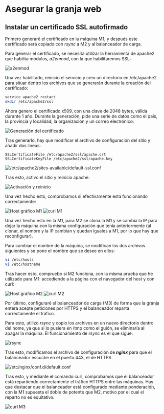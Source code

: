 # Asegurar la granja web

## Instalar un certificado SSL autofirmado

Primero generaré el certificado en la máquina M1, y después este certificado será
copiado con _rsync_ a M2 y al balanceador de carga.

Para generar el certificado, se necesita utilizar la herramienta de apache2 que
habilita módulos, _a2enmod_, con la que habilitaremos SSL:

![a2enmod](img/1.png)

Una vez habilitado, reinicio el servicio y creo un directorio en /etc/apache2
para situar dentro los archivos que se generarán durante la creación del certificado:

```sh
service apache2 restart
mkdir /etc/apache2/ssl
```

Ahora genero el certificado x509, con una clave de 2048 bytes, válida durante 1 año.
Durante la generación, pide una serie de datos como el país, la provincia y localidad, la organización y un correo electrónico:

![Generación del certificado](img/2.png)

Tras generarlo, hay que modificar el archivo de configuración del sitio y añadir dos líneas:

```ssh
SSLCertificateFile /etc/apache2/ssl/apache.crt
SSLCertificateKeyFile /etc/apache2/ssl/apache.key
```

![/etc/apache2/sites-available/default-ssl.conf](img/3.png)

Tras esto, activo el sitio y reinicio apache:

![Activación y reinicio](img/4.png)

Una vez hecho esto, comprobamos si efectivamente está funcionando correctamente:

![Host gráfico M1](img/5.png)
![curl M1](img/6.png)

Una vez hecho esto en la M1, para M2 se clona la M1 y se cambia la IP para dejar la
máquina con la misma configuración que tenía anteriormente (al clonar, el nombre y
la IP cambian y quedan iguales a M1, por lo que hay que reconfigurar).

Para cambiar el nombre de la máquina, se modifican los dos archivos siguientes y
se pone el nombre que se desee en ellos:

```sh
vi /etc/hosts
vi /etc/hostname
```

Tras hacer esto, compruebo si M2 funciona, con la misma prueba que he utilizado para
M1: accediendo a la página con el navegador del host y con curl:

![Host gráfico M2](img/7.png)
![curl M2](img/8.png)

Por último, configuraré el balanceador de carga (M3) de forma que la granja entera
acepte peticiones por HTTPS y el balanceador reparta correctamente el tráfico.

Para esto, utilizo _rsync_ y copio los archivos en un nuevo directorio dentro del
home, ya que si lo pusiera en /tmp como el guión, se eliminaría al apagar la máquina.
El funcionamiento de _rsync_ es el que sigue:

![rsync](img/9.png)

Tras esto, modificamos el archivo de configuración de **_nginx_** para que el balanceador
escuche en el puerto 443, el de HTTPS.

![/etc/nginx/conf.d/default.conf](img/10.png)

Tras esto, y mediante el comando curl, comprobamos que el balanceador está repartiendo
correctamente el tráfico HTTPS entre las máquinas. Hay que destacar que el balanceador
está configurado mediante ponderación, con la M1 supuesta el doble de potente que M2,
motivo por el cual el reparto no es equitativo.

![curl M3](img/11.png)
